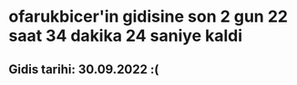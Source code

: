 # ofarukbicer'in gidisine son 2 gun 22 saat 34 dakika 24 saniye kaldi

## Gidis tarihi: 30.09.2022 :(